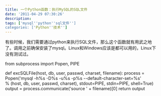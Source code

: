 ```yaml
---
title: 一个Python函数：执行MySQL的SQL文件
date: '2011-04-29 07:30:26'
description: 
tags: ['mysql''python''sql文件'']
categories: ['Python''技术'']
---
```


有些时候，我们需要通过python来执行SQL文件，那么这个函数就有用武之地了。调用之前确保安装了mysql。Linux和Windows应该是都可以用的，Linux下没有测试过。

from subprocess import Popen, PIPE

def excSQLFile(host, db, user, passwd, charset, filename):
    process = Popen('mysql -h%s -D%s -u%s -p%s --default-character-set=%s' \
        % (host, db, user, passwd, charset),
        stdout=PIPE, stdin=PIPE, shell=True)
    output = process.communicate('source ' + filename)[0]
    return output
